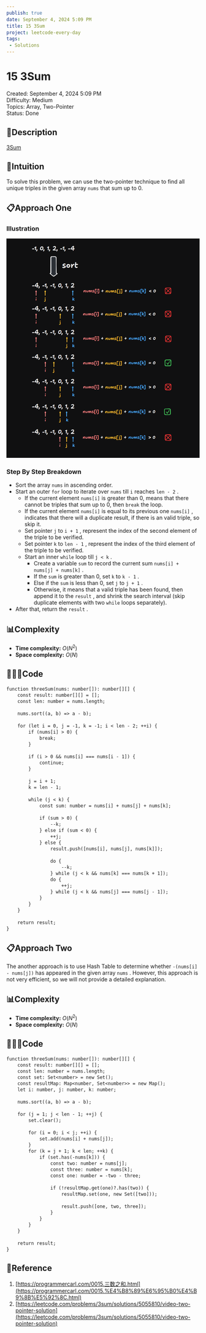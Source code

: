 ```yaml
---
publish: true
date: September 4, 2024 5:09 PM
title: 15 3Sum
project: leetcode-every-day
tags:
 - Solutions
---
```


# 15 3Sum

Created: September 4, 2024 5:09 PM<br>
Difficulty: Medium<br>
Topics: Array, Two-Pointer<br>
Status: Done<br>

## 📖Description

[3Sum](https://leetcode.com/problems/3sum/description)

## 🤔Intuition

To solve this problem, we can use the two-pointer technique to find all unique triples in the given array `nums` that sum up to 0.

## 📋Approach One

### Illustration

![3Sum1.png](./images/15-3Sum.png)

### Step By Step Breakdown

- Sort the array `nums` in ascending order.
- Start an outer `for` loop to iterate over `nums` till `i` reaches `len - 2` .
    - If the current element `nums[i]` is greater than 0, means that there cannot be triples that sum up to 0, then `break` the loop.
    - If the current element `nums[i]` is equal to its previous one `nums[i]` , indicates that there will a duplicate result, if there is an valid triple, so skip it.
    - Set pointer `j` to `i + 1` , represent the index of the second element of the triple to be verified.
    - Set pointer `k` to `len - 1` , represent the index of the third element of the triple to be verified.
    - Start an inner `while` loop till `j < k` .
        - Create a variable `sum` to record the current sum `nums[i] + nums[j] + nums[k]` .
        - If the `sum` is greater than 0, set `k` to `k - 1` .
        - Else if the `sum` is less than 0, set `j` to `j + 1` .
        - Otherwise, it means that a valid triple has been found, then append it to the `result` , and shrink the search interval (skip duplicate elements with two `while` loops separately).
- After that, return the `result` .

## 📊Complexity

- **Time complexity:** $O(N^2)$
- **Space complexity:** $O(N)$

## 🧑🏻‍💻Code

```tsx
function threeSum(nums: number[]): number[][] {
    const result: number[][] = [];
    const len: number = nums.length;

    nums.sort((a, b) => a - b);

    for (let i = 0, j = -1, k = -1; i < len - 2; ++i) {
        if (nums[i] > 0) {
            break;
        }

        if (i > 0 && nums[i] === nums[i - 1]) {
            continue;
        }

        j = i + 1;
        k = len - 1;

        while (j < k) {
            const sum: number = nums[i] + nums[j] + nums[k];

            if (sum > 0) {
                --k;
            } else if (sum < 0) {
                ++j;
            } else {
                result.push([nums[i], nums[j], nums[k]]);

                do {
                    --k;
                } while (j < k && nums[k] === nums[k + 1]);
                do {
                    ++j;
                } while (j < k && nums[j] === nums[j - 1]);
            }
        }
    }

    return result;
}
```

## 📋Approach Two

The another approach is to use Hash Table to determine whether `-(nums[i] - nums[j])` has appeared in the given array `nums` . However, this approach is not very efficient, so we will not provide a detailed explanation.

## 📊Complexity

- **Time complexity:** $O(N^2)$
- **Space complexity:** $O(N)$

## 🧑🏻‍💻Code

```tsx
function threeSum(nums: number[]): number[][] {
    const result: number[][] = [];
    const len: number = nums.length;
    const set: Set<number> = new Set();
    const resultMap: Map<number, Set<number>> = new Map();
    let i: number, j: number, k: number;

    nums.sort((a, b) => a - b);

    for (j = 1; j < len - 1; ++j) {
        set.clear();

        for (i = 0; i < j; ++i) {
            set.add(nums[i] + nums[j]);
        }
        for (k = j + 1; k < len; ++k) {
            if (set.has(-nums[k])) {
                const two: number = nums[j];
                const three: number = nums[k];
                const one: number = -two - three;

                if (!resultMap.get(one)?.has(two)) {
                    resultMap.set(one, new Set([two]));

                    result.push([one, two, three]);
                }
            }
        }
    }

    return result;
}
```

## 🔖Reference

1. [https://programmercarl.com/0015.三数之和.html](https://programmercarl.com/0015.%E4%B8%89%E6%95%B0%E4%B9%8B%E5%92%8C.html)
2. [https://leetcode.com/problems/3sum/solutions/5055810/video-two-pointer-solution](https://leetcode.com/problems/3sum/solutions/5055810/video-two-pointer-solution)
